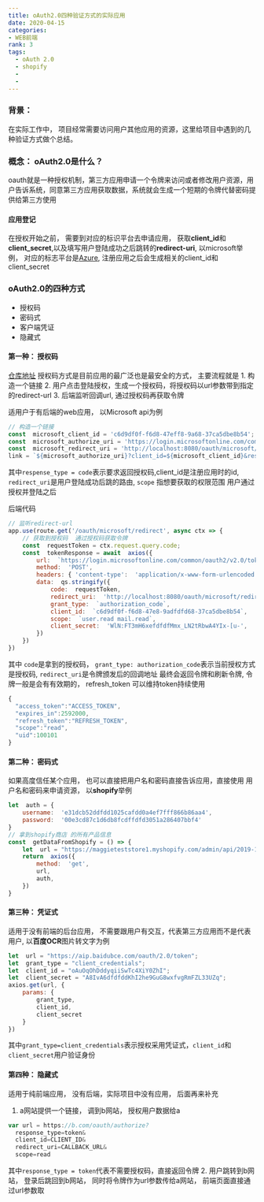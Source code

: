 ```yaml
---
title: oAuth2.0四种验证方式的实际应用
date: 2020-04-15
categories: 
- WEB前端
rank: 3
tags: 
  - oAuth 2.0
  - shopify
  - 
  - 
---
```

 
### 背景： 
在实际工作中， 项目经常需要访问用户其他应用的资源，这里给项目中遇到的几种验证方式做个总结。
### 概念： oAuth2.0是什么？
oauth就是一种授权机制，第三方应用申请一个令牌来访问或者修改用户资源，用户告诉系统，同意第三方应用获取数据，系统就会生成一个短期的令牌代替密码提供给第三方使用

#### 应用登记
在授权开始之前， 需要到对应的标识平台去申请应用， 获取**client_id**和**client_secret**,以及填写用户登陆成功之后跳转的**redirect-uri**, 以microsoft举例， 对应的标志平台是[Azure](https://portal.azure.com/), 注册应用之后会生成相关的client_id和client_secret


### oAuth2.0的四种方式
- 授权码
- 密码式
- 客户端凭证
- 隐藏式

#### 第一种： 授权码
[仓库地址](https://github.com/maggieyang1994/oAuth2.0)
授权码方式是目前应用的最广泛也是最安全的方式， 主要流程就是
	1. 构造一个链接
	2. 用户点击登陆授权，生成一个授权码，将授权码以url参数带到指定的redirect-url
	3.  后端监听回调url, 通过授权码再获取令牌
	
适用户于有后端的web应用， 以Microsoft api为例
```javascript
// 构造一个链接
const  microsoft_client_id = 'c6d9df0f-f6d8-47eff8-9a68-37ca5dbe8b54';
const  microsoft_authorize_uri = 'https://login.microsoftonline.com/common/oauth2/v2.0/authorize';
const  microsoft_redirect_uri = 'http://localhost:8080/oauth/microsoft/redirect';
link = `${microsoft_authorize_uri}?client_id=${microsoft_client_id}&response_type=code&redirect_uri=${microsoft_redirect_uri}&scope=offline_access%20user.read%20mail.read`;
```
其中`respense_type = code`表示要求返回授权码,client_id是注册应用时的id, `redirect_uri`是用户登陆成功后跳的路由, `scope` 指想要获取的权限范围
用户通过授权并登陆之后

后端代码
```javascript
// 监听redirect-url
app.use(route.get('/oauth/microsoft/redirect', async ctx => {
	// 获取到授权码  通过授权码获取令牌
	const  requestToken = ctx.request.query.code;
	const  tokenResponse = await  axios({
		url:  `https://login.microsoftonline.com/common/oauth2/v2.0/token`,
		method:  'POST',
		headers: { 'content-type':  'application/x-www-form-urlencoded' },
		data:  qs.stringify({
			code:  requestToken,
			redirect_uri:  'http://localhost:8080/oauth/microsoft/redirect',
			grant_type:  `authorization_code`,
			client_id:  `c6d9df0f-f6d8-47e8-9adfdfd68-37ca5dbe8b54`,
			scope:  `user.read mail.read`,
			client_secret:  'WlN:FT3mH6xefdfdfMmx_LN2tRbwA4YIx-[u-',
		})
	})
})
```
其中 `code`是拿到的授权码， `grant_type: authorization_code`表示当前授权方式是授权码,  `redirect_uri`是令牌颁发后的回调地址
最终会返回令牌和刷新令牌, 令牌一般是会有有效期的， refresh_token 可以维持token持续使用

```javascript
{    
  "access_token":"ACCESS_TOKEN",
  "expires_in":2592000,
  "refresh_token":"REFRESH_TOKEN",
  "scope":"read",
  "uid":100101
}

```
#### 第二种： 密码式
如果高度信任某个应用， 也可以直接把用户名和密码直接告诉应用，直接使用 用户名和密码来申请资源， 以**shopify**举例
```javascript
let  auth = {
	username:  'e31dcb52ddfdd1025cafdd0a4ef7fff866b86aa4',
	password:  '00e3cd87c1d6db8fcdffdfd3051a286407bbf4'
}
// 拿到shopify商店 的所有产品信息
const  getDataFromShopify = () => {
	let  url = "https://maggieteststore1.myshopify.com/admin/api/2019-10/products.json"
	return  axios({
		method:  'get',
		url,
		auth,
	})
}
```
#### 第三种： 凭证式
适用于没有前端的后台应用， 不需要跟用户有交互，代表第三方应用而不是代表用户, 以**百度OCR**图片转文字为例
```javascript
let  url = "https://aip.baidubce.com/oauth/2.0/token";
let  grant_type = "client_credentials";
let  client_id = "oAuOqOhDddyqiiSwTc4XiY0ZhI";
let  client_secret = "A8IvA6dfdfddKhI2he9GuG8wxfvgRmFZL33UZq";
axios.get(url, {
	params: {
		grant_type,
		client_id,
		client_secret
	}
})
```
其中`grant_type=client_credentials`表示授权采用凭证式，`client_id`和`client_secret`用户验证身份

#### 第四种： 隐藏式
适用于纯前端应用， 没有后端，实际项目中没有应用， 后面再来补充
1. a网站提供一个链接， 调到b网站， 授权用户数据给a
```javascript
var url = https://b.com/oauth/authorize?
  response_type=token&
  client_id=CLIENT_ID&
  redirect_uri=CALLBACK_URL&
  scope=read
```
其中`response_type = token`代表不需要授权码，直接返回令牌
 2. 用户跳转到b网站， 登录后跳回到b网站， 同时将令牌作为url参数传给a网站， 前端页面直接通过url参数取
